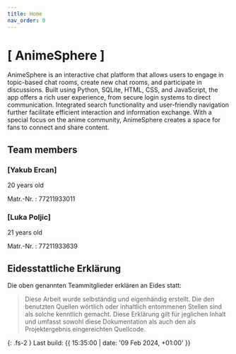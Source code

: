 ```yaml
---
title: Home
nav_order: 0
---
```


# [ AnimeSphere ]

AnimeSphere is an interactive chat platform that allows users to engage in topic-based chat rooms, create new chat rooms, and participate in discussions. Built using Python, SQLite, HTML, CSS, and JavaScript, the app offers a rich user experience, from secure login systems to direct communication. Integrated search functionality and user-friendly navigation further facilitate efficient interaction and information exchange. With a special focus on the anime community, AnimeSphere creates a space for fans to connect and share content.

## Team members

### [Yakub Ercan]

20 years old

Matr.-Nr.
: 77211933011

### [Luka Poljic]

21 years old

Matr.-Nr.
: 77211933639

## Eidesstattliche Erklärung

Die oben genannten Teammitglieder erklären an Eides statt:

> Diese Arbeit wurde selbständig und eigenhändig erstellt. Die den benutzten Quellen wörtlich oder inhaltlich entommenen Stellen sind als solche kenntlich gemacht. Diese Erklärung gilt für jeglichen Inhalt und umfasst sowohl diese Dokumentation als auch den als Projektergebnis eingereichten Quellcode.

{: .fs-2 }
Last build: {{ 15:35:00 | date: '09 Feb 2024, +01:00' }}